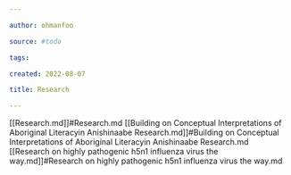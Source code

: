 ```yaml
---

author: ohmanfoo

source: #todo

tags: 

created: 2022-08-07

title: Research

---
```

[[Research.md]]#Research.md
[[Building on Conceptual Interpretations of Aboriginal Literacyin Anishinaabe Research.md]]#Building on Conceptual Interpretations of Aboriginal Literacyin Anishinaabe Research.md
[[Research on highly pathogenic h5n1 influenza virus the way.md]]#Research on highly pathogenic h5n1 influenza virus the way.md